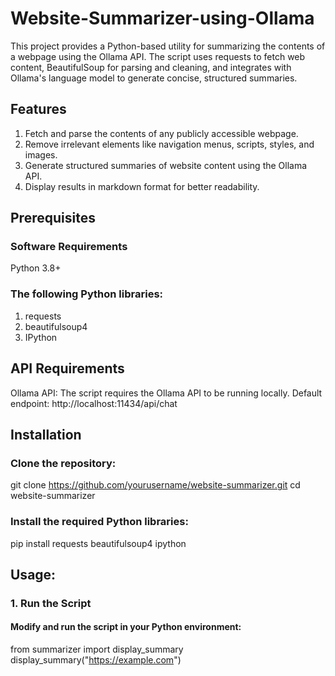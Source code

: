 # Website-Summarizer-using-Ollama

This project provides a Python-based utility for summarizing the contents of a webpage using the Ollama API. The script uses requests to fetch web content, BeautifulSoup for parsing and cleaning, and integrates with Ollama's language model to generate concise, structured summaries.

## Features
1. Fetch and parse the contents of any publicly accessible webpage.
2. Remove irrelevant elements like navigation menus, scripts, styles, and images.
3. Generate structured summaries of website content using the Ollama API.
4. Display results in markdown format for better readability.

## Prerequisites
### Software Requirements
Python 3.8+

### The following Python libraries:
1. requests
2. beautifulsoup4
3. IPython

## API Requirements
Ollama API: The script requires the Ollama API to be running locally.
Default endpoint: http://localhost:11434/api/chat

## Installation
### Clone the repository:
git clone https://github.com/yourusername/website-summarizer.git
cd website-summarizer

### Install the required Python libraries:
pip install requests beautifulsoup4 ipython

## Usage:
### 1. Run the Script
#### Modify and run the script in your Python environment:
from summarizer import display_summary
display_summary("https://example.com")

